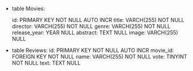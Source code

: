 

- table Movies:

    id: PRIMARY KEY NOT NULL AUTO INCR
    title: VARCH(255) NOT NULL
    director: VARCH(255) NOT NULL
    genre: VARCH(255) NOT NULL
    release_year: YEAR NULL
    abstract: TEXT NULL
    image:  VARCH(255) NULL

- table Reviews:
    id: PRIMARY KEY NOT NULL AUTO INCR
    movie_id: FOREIGN KEY NOT NULL
    name: VARCH(255) NOT NULL
    vote: TINYINT NOT NULL
    text: TEXT NULL
    